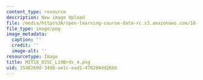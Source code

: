 ```yaml
---
content_type: resource
description: New image Upload
file: /media/https%3A/open-learning-course-data-rc.s3.amazonaws.com/18-02sc-multivariable-calculus-fall-2010/3540269d34d8ae1cead1470204dd26bb_MIT18_02SC_L19Brds_4.png
file_type: image/png
image_metadata:
  caption: ''
  credit: ''
  image-alt: ''
resourcetype: Image
title: MIT18_02SC_L19Brds_4.png
uid: 3540269d-34d8-ae1c-ead1-470204dd26bb
---
```

